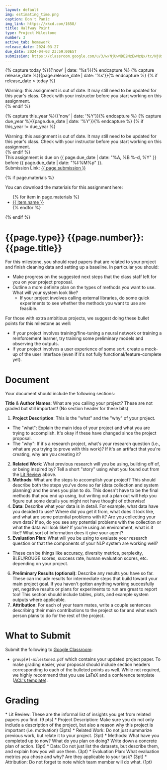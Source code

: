 ```yaml
---
layout: default
img: estimating_time.png
caption: Don't Panic
img_link: https://xkcd.com/1658/
title: Halfway Point
type: Project Milestone
number: 3
active_tab: homework
release_date: 2024-03-27
due_date: 2024-04-03 23:59:00EST
submission: https://classroom.google.com/u/3/w/NjUwNDE2MzEwMzQx/tc/NjUxMjcyNDAwOTIx
---
```


<!-- Check whether the assignment is ready to release -->
{% capture today %}{{'now' | date: '%s'}}{% endcapture %}
{% capture release_date %}{{page.release_date | date: '%s'}}{% endcapture %}
{% if release_date > today %} 
<div class="alert alert-danger">
Warning: this assignment is out of date.  It may still need to be updated for this year's class.  Check with your instructor before you start working on this assignment.
</div>
{% endif %}
<!-- End of check whether the assignment is up to date -->


<!-- Check whether the assignment is up to date -->
{% capture this_year %}{{'now' | date: '%Y'}}{% endcapture %}
{% capture due_year %}{{page.due_date | date: '%Y'}}{% endcapture %}
{% if this_year != due_year %} 
<div class="alert alert-danger">
Warning: this assignment is out of date.  It may still need to be updated for this year's class.  Check with your instructor before you start working on this assignment.
</div>
{% endif %}
<!-- End of check whether the assignment is up to date -->


<div class="alert alert-info">
This assignment is due on {{ page.due_date | date: "%A, %B %-d, %Y" }} before {{ page.due_date | date: "%I:%M%p" }}. 
<br>Submission Link: <a href="{{page.submission}}">{{ page.submission }}</a>

</div>

{% if page.materials %}
<div class="alert alert-info">
You can download the materials for this assignment here:
<ul>
{% for item in page.materials %}
<li><a href="{{item.url}}">{{ item.name }}</a></li>
{% endfor %}
</ul>
</div>
{% endif %}


{{page.type}} {{page.number}}: {{page.title}}
=============================================================

For this milestone, you should read papers that are related to your project and finish cleaning data and setting up a baseline. In particular you should: 
* Make progress on the suggested next steps that the class staff left for you on your project proposal.
* Outline a more definite plan on the types of methods you want to use. What will your system look like?
   * If your project involves calling external libraries, do some quick experiments to see whether the methods you want to use are feasible. 

For those with extra ambitious projects, we suggest doing these bullet points for this milestone as well:
* If your project involves training/fine-tuning a neural network or training a reinforcement learner, try training some preliminary models and observing the outputs.
* If your project involves a user experience of some sort, create a mock-up of the user interface (even if it's not fully functional/feature-complete yet).


# Document

Your document should include the following sections:

__Title__ & __Author Names__: What are you calling your project? These are not graded but still important! (No section header for these bits)
1. __Project Description__: This is the "what" and the "why" of your project. 
 * The "what": Explain the main idea of your project and what you are trying to accomplish. It's okay if these have changed since the project proposal.
 * The "why": If it's a research project, what's your research question (i.e., what are you trying to prove with this work)? If it's an artifact that you're creating, why are you creating it?
2. __Related Work__: What previous research will you be using, building off of, or being inspired by? Tell a short "story" using what you found out from the [Lit Review](#informal-lit-review) above.
3. __Methods__: What are the steps to accomplish your project? This should describe both the steps you've done so far (data collection and system planning) and the ones you plan to do. This doesn't have to be the final methods that you end up using, but writing out a plan out will help you figure out some details you might not have thought of otherwise!
4. __Data__: Describe what your data is in detail. For example, what data have you decided to use? Where did you get it from, what does it look like, and what are some potential problems with it? Are you collecting your own data? If so, do you see any potential problems with the collection or what the data will look like? If you're using an environment, what is it like? What sort of information does it give your agent?
5. __Evaluation Plan__: What will you be using to evaluate your research question or that the components of your NLP system are working well? 
  * These can be things like accuracy, diversity metrics, perplexity, BLEU/ROUGE scores, success rate, human evaluation scores, etc. depending on your project.
6. __Preliminary Results (optional)__: Describe any results you have so far. These can include results for intermediate steps that build toward your main project goal. If you haven't gotten anything working succesfully yet, negative results or plans for experiments to run are great to report too! This section should include tables, plots, and example system outputs where applicable.
7. __Attribution__: For each of your team mates, write a couple sentences describing their main contributions to the project so far and what each person plans to do for the rest of the project.

# What to Submit
Submit the following to [Google Classroom]({{page.submission}}):
* `group[#]-milestone3.pdf` which contains your updated project paper. To make grading easier, your proposal should include section headers corresponding to each of the bulleted points as well. While not required, we highly recommend that you use LaTeX and a conference template ([ACL's template](https://github.com/acl-org/acl-style-files)).

# Grading
<div class="alert alert-warning" markdown="1">
* Lit Review: These are the informal list of insights you get from related papers you find. (9 pts)
* Project Description: Make sure you do not only include a description of the project, but also a reason why this project is important (i.e. motivation) (3pts)
* Related Work: Do not just summarize previous work, but relate it to your project. (3pt)
* Methods: What have you completed up to now? What do you plan on doing? Write down a concrete plan of action. (3pt)
* Data: Do not just list the datasets, but describe them, and explain how you will use them. (3pt)
* Evaluation Plan: What evaluation metrics you chose and why? Are they applicable to your task? (3pt)
* Attribution: Do not forget to note which team member will do what. (1pt)
</div>
